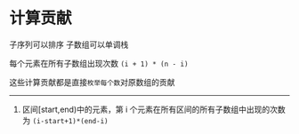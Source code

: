 # 计算贡献

子序列可以排序 子数组可以单调栈

每个元素在所有子数组出现次数 `(i + 1) * (n - i)`

这些计算贡献都是直接`枚举每个数`对原数组的贡献

---

1. 区间[start,end)中的元素，第 i 个元素在所有区间的所有子数组中出现的次数为
   `(i-start+1)*(end-i)`
